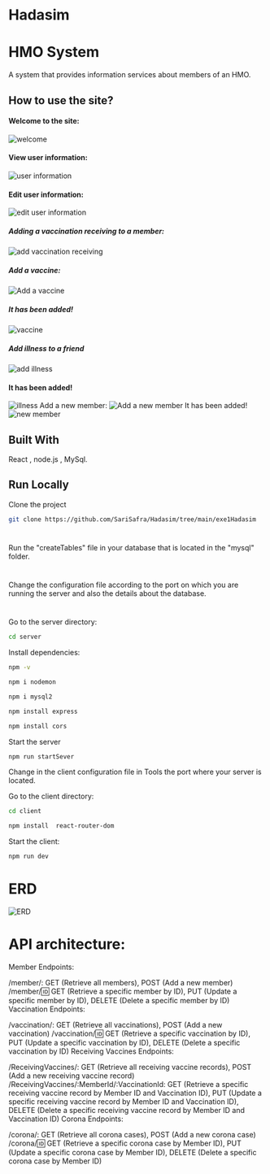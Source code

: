 # Hadasim

# HMO System

A system that provides information services about members of an HMO.

## How to use the site?

#### Welcome to the site:
![welcome](./screenShot/screenShot1.png)
#### View user information:
![user information](./screenShot/screenShot2.png)
#### Edit user information:
![edit user information](./screenShot/screenShot3.png)
##### Adding a vaccination receiving to a member:
![add vaccination receiving](./screenShot/screenShot4.png)
##### Add a vaccine:
![Add a vaccine](./screenShot/screenShot5.png)
##### It has been added!
![vaccine](./screenShot/screenShot6.png)
##### Add illness to a friend
![add illness](./screenShot/screenShot7.png)
#### It has been added!
![illness](./screenShot/screenShot.8.png)
Add a new member:
![Add a new member](./screenShot/screenShot9.png)
It has been added!
![new member](./screenShot/screenShot10.png)

## Built With
React ,
node.js ,
MySql.

## Run Locally

Clone the project

```bash
git clone https://github.com/SariSafra/Hadasim/tree/main/exe1Hadasim
```
#
Run the "createTables" file in your database that is located in the "mysql" folder.
#
Change the configuration file according to the port on which you are running the server and also the details about the database.
#

Go to the server directory:

```bash
cd server
```

Install dependencies:

```bash
npm -v
  ```
```bash
npm i nodemon
  ```  
  ```bash
npm i mysql2
  ```
```bash
npm install express
  ```
  ```bash
npm install cors
  ```
Start the server

```bash
npm run startSever
```

Change in the client configuration file in Tools the port where your server is located.

Go to the client directory:
```bash
cd client
  ```
  ```bash
npm install  react-router-dom
  ```
Start the client:

  ```bash
npm run dev
  ```
# ERD
![ERD](./screenShot/screenShot11.png)

# API architecture:
Member Endpoints:

/member/: GET (Retrieve all members), POST (Add a new member)
/member/:id: GET (Retrieve a specific member by ID), PUT (Update a specific member by ID), DELETE (Delete a specific member by ID)
Vaccination Endpoints:

/vaccination/: GET (Retrieve all vaccinations), POST (Add a new vaccination)
/vaccination/:id: GET (Retrieve a specific vaccination by ID), PUT (Update a specific vaccination by ID), DELETE (Delete a specific vaccination by ID)
Receiving Vaccines Endpoints:

/ReceivingVaccines/: GET (Retrieve all receiving vaccine records), POST (Add a new receiving vaccine record)
/ReceivingVaccines/:MemberId/:VaccinationId: GET (Retrieve a specific receiving vaccine record by Member ID and Vaccination ID), PUT (Update a specific receiving vaccine record by Member ID and Vaccination ID), DELETE (Delete a specific receiving vaccine record by Member ID and Vaccination ID)
Corona Endpoints:

/corona/: GET (Retrieve all corona cases), POST (Add a new corona case)
/corona/:id: GET (Retrieve a specific corona case by Member ID), PUT (Update a specific corona case by Member ID), DELETE (Delete a specific corona case by Member ID)

